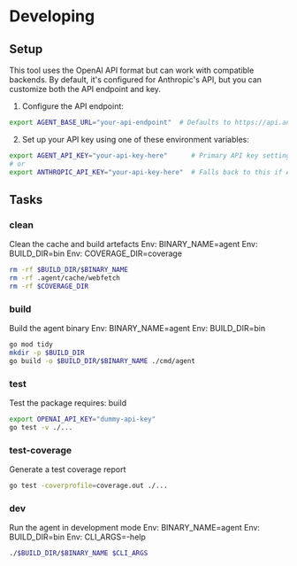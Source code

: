 # Developing

## Setup

This tool uses the OpenAI API format but can work with compatible backends. By default, it's configured for Anthropic's API, but you can customize both the API endpoint and key.

1. Configure the API endpoint:
```bash
export AGENT_BASE_URL="your-api-endpoint"  # Defaults to https://api.anthropic.com/v1/ if not set
```

2. Set up your API key using one of these environment variables:
```bash
export AGENT_API_KEY="your-api-key-here"      # Primary API key setting
# or
export ANTHROPIC_API_KEY="your-api-key-here"  # Falls back to this if AGENT_API_KEY is not set
```

## Tasks

### clean
Clean the cache and build artefacts
Env: BINARY_NAME=agent
Env: BUILD_DIR=bin
Env: COVERAGE_DIR=coverage
```sh
rm -rf $BUILD_DIR/$BINARY_NAME
rm -rf .agent/cache/webfetch
rm -rf $COVERAGE_DIR
```


### build
Build the agent binary
Env: BINARY_NAME=agent
Env: BUILD_DIR=bin
```sh
go mod tidy
mkdir -p $BUILD_DIR
go build -o $BUILD_DIR/$BINARY_NAME ./cmd/agent
```

### test
Test the package
requires: build
```sh
export OPENAI_API_KEY="dummy-api-key"
go test -v ./...
```

### test-coverage
Generate a test coverage report
```sh
go test -coverprofile=coverage.out ./...
```

### dev
Run the agent in development mode
Env: BINARY_NAME=agent
Env: BUILD_DIR=bin
Env: CLI_ARGS=-help
```sh
./$BUILD_DIR/$BINARY_NAME $CLI_ARGS
```
